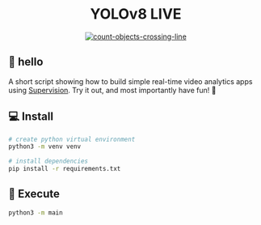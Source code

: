 <h1 align="center">YOLOv8 LIVE</h1>

<p align="center">
    <a href="https://youtu.be/QV85eYOb7gk">
        <img src="https://user-images.githubusercontent.com/26109316/218765786-5ae9d65d-10fc-4626-af72-8e833e3b8f34.jpg" alt="count-objects-crossing-line">
    </a>
</p>

## 👋 hello

A short script showing how to build simple real-time video analytics apps using [Supervision](https://github.com/roboflow/supervision). Try it out, and most importantly have fun! 🤪

## 💻 Install

```bash
# create python virtual environment
python3 -m venv venv

# install dependencies
pip install -r requirements.txt
```

## 📸 Execute

```bash
python3 -m main
```
